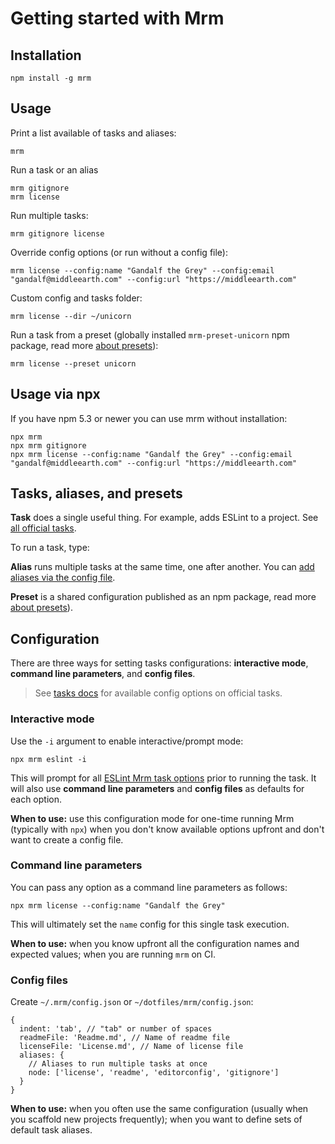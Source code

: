 <!-- Getting started -->

# Getting started with Mrm

## Installation

```
npm install -g mrm
```

## Usage

Print a list available of tasks and aliases:

```shell
mrm
```

Run a task or an alias

```shell
mrm gitignore
mrm license
```

Run multiple tasks:

```shell
mrm gitignore license
```

Override config options (or run without a config file):

```shell
mrm license --config:name "Gandalf the Grey" --config:email "gandalf@middleearth.com" --config:url "https://middleearth.com"
```

Custom config and tasks folder:

```shell
mrm license --dir ~/unicorn
```

Run a task from a preset (globally installed `mrm-preset-unicorn` npm package, read more [about presets](./Making_presets.md)):

```shell
mrm license --preset unicorn
```

## Usage via npx

If you have npm 5.3 or newer you can use mrm without installation:

```shell
npx mrm
npx mrm gitignore
npx mrm license --config:name "Gandalf the Grey" --config:email "gandalf@middleearth.com" --config:url "https://middleearth.com"
```

## Tasks, aliases, and presets

**Task** does a single useful thing. For example, adds ESLint to a project. See [all official tasks](../Readme.md#tasks).

To run a task, type:

**Alias** runs multiple tasks at the same time, one after another. You can [add aliases via the config file](#config-files).

**Preset** is a shared configuration published as an npm package, read more [about presets](./Making_presets.md)).

## Configuration

There are three ways for setting tasks configurations: **interactive mode**, **command line parameters**, and **config files**.

> See [tasks docs](../Readme.md#tasks) for available config options on official tasks.

### Interactive mode

Use the `-i` argument to enable interactive/prompt mode:

```shell
npx mrm eslint -i
```

This will prompt for all [ESLint Mrm task options](https://github.com/sapegin/mrm/tree/master/packages/mrm-task-eslint#options) prior to running the task. It will also use **command line parameters** and **config files** as defaults for each option.

**When to use:** use this configuration mode for one-time running Mrm (typically with `npx`) when you don't know available options upfront and don't want to create a config file.

### Command line parameters

You can pass any option as a command line parameters as follows:

```shell
npx mrm license --config:name "Gandalf the Grey"
```

This will ultimately set the `name` config for this single task execution.

**When to use:** when you know upfront all the configuration names and expected values; when you are running `mrm` on CI.

### Config files

Create `~/.mrm/config.json` or `~/dotfiles/mrm/config.json`:

```json5
{
  indent: 'tab', // "tab" or number of spaces
  readmeFile: 'Readme.md', // Name of readme file
  licenseFile: 'License.md', // Name of license file
  aliases: {
    // Aliases to run multiple tasks at once
    node: ['license', 'readme', 'editorconfig', 'gitignore']
  }
}
```

**When to use:** when you often use the same configuration (usually when you scaffold new projects frequently); when you want to define sets of default task aliases.
